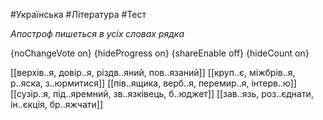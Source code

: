 #Українська #Література #Тест

*Апостроф пишеться в усіх словах рядка*

{noChangeVote on}
{hideProgress on}
{shareEnable off}
{hideCount on}

[[верхів..я, довір..я, різдв..яний, пов..язаний]]
[[круп..є, міжбрів..я, р..яска, з..юрмитися]]
[[пів..ящика, верб..я, перемир..я, інтерв..ю]]
[[сузір..я, під..яремний, зв..язківець, б..юджет]]
[[зав..язь, роз..єднати, ін..єкція, бр..яжчати]]
